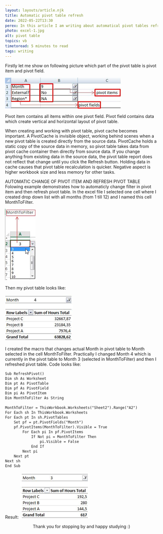 ```yaml
---
layout: layouts/article.njk
title: Automatic pivot table refresh
date: 2022-05-22T13:30
perex: In this article I am writing about automatical pivot tables refresh in excel
photo: excel-1.jpg
alt: pivot table
topics: vb
timetoread: 5 minutes to read
tags: writing
---
```


Firstly let me show on following picture which part of the pivot table is pivot item and pivot field.

![Excel1](/images/blog/excel-1.jpg)

Pivot item contains all items within one pivot field.
Pivot field contains data which create vertical and horizontal layout of pivot table.

When creating and working with pivot table, pivot cache becomes important. A PivotCache is invisible object, working behind scenes when a new pivot table is created directly from the source data. PivotCache holds a static copy of the source data in memory, so pivot table takes data from pivot cache container then directly from source data. If you change anything from existing data in the source data, the pivot table report does not reflect that change until you click the Refresh button. Holding data in cache causes that pivot table recalculation is quicker. Negative aspect is higher workbook size and less memory for other tasks.

AUTOMATIC CHANGE OF PIVOT ITEM AND REFRESH PIVOT TABLE
Folowing example demonstrates how to automaticly change filter in pivot item and then refresh pivot table. In the excel file I selected one cell where I created drop down list with all months (from 1 till 12) and I named this cell MonthToFilter.

![Excel2](/images/blog/excel-2.jpg)

Then my pivot table looks like:

![Excel3](/images/blog/excel-3.jpg)

I created the macro that changes actual Month in pivot table to Month selected in the cell MonthToFilter. Practically I changed Month 4 which is currently in the pivot table to Month 3 (selected in MonthToFilter) and then I refreshed pivot table.
Code looks like:

```
Sub RefreshPivot()
Dim sh As Worksheet
Dim pt As PivotTable
Dim pf As PivotField
Dim pi As PivotItem
Dim MonthToFilter As String

MonthToFilter = ThisWorkbook.Worksheets("Sheet2").Range("A2")
For Each sh In ThisWorkbook.Worksheets
For Each pt In sh.PivotTables
    Set pf = pt.PivotFields("Month")
    pf.PivotItems(MonthToFilter).Visible = True
        For Each pi In pf.PivotItems
            If Not pi = MonthToFilter Then
                pi.Visible = False
            End If
        Next pi
    Next pt
Next sh
End Sub
```

Result:
![Excel4](/images/blog/excel-4.jpg)

<div style="text-align: center;">
Thank you for stopping by and happy studying :)
</div>
